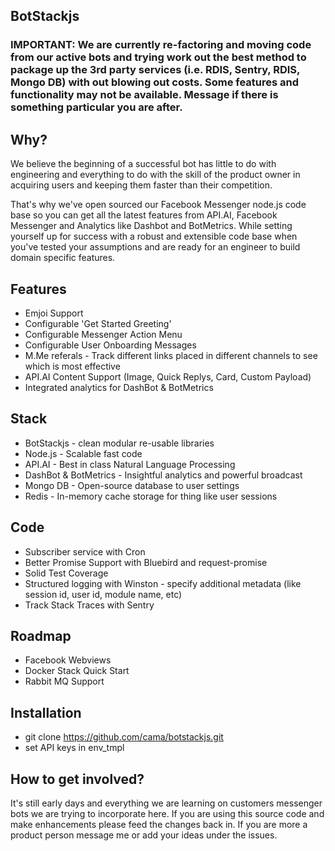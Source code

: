 ## BotStackjs

### IMPORTANT: We are currently re-factoring and moving code from our active bots and trying work out the best method to package up the 3rd party services (i.e. RDIS, Sentry, RDIS, Mongo DB) with out blowing out costs. Some features and functionality may not be available. Message if there is something particular you are after.

## Why?
We believe the beginning of a successful bot has little to do with engineering and everything to do with the skill of the product owner in acquiring users and keeping them faster than their competition.

That's why we've open sourced our Facebook Messenger node.js code base so you can get all the latest features from API.AI, Facebook Messenger and Analytics like Dashbot and BotMetrics. While setting yourself up for success with a robust and extensible code base when you've tested your assumptions and are ready for an engineer to build domain specific features.

## Features
* Emjoi Support 
* Configurable 'Get Started Greeting'
* Configurable Messenger Action Menu
* Configurable User Onboarding Messages
* M.Me referals - Track different links placed in different channels to see which is most effective
* API.AI Content Support (Image, Quick Replys, Card, Custom Payload)
* Integrated analytics for DashBot & BotMetrics

## Stack
* BotStackjs - clean modular re-usable libraries 
* Node.js - Scalable fast code
* API.AI - Best in class Natural Language Processing
* DashBot & BotMetrics - Insightful analytics and powerful broadcast
* Mongo DB - Open-source database to user settings
* Redis - In-memory cache storage for thing like user sessions

## Code
* Subscriber service with Cron
* Better Promise Support with Bluebird and request-promise
* Solid Test Coverage
* Structured logging with Winston - specify additional metadata (like session id, user id, module name, etc)
* Track Stack Traces with Sentry

## Roadmap
* Facebook Webviews
* Docker Stack Quick Start
* Rabbit MQ Support

## Installation
* git clone https://github.com/cama/botstackjs.git
* set API keys in env_tmpl

## How to get involved?
It's still early days and everything we are learning on customers messenger bots we are trying to incorporate here. 
If you are using this source code and make enhancements please feed the changes back in. If you are more a product person message me or add your ideas under the issues.
